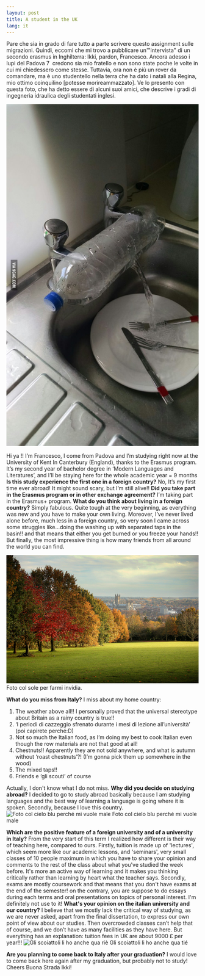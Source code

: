 ```yaml
---
layout: post
title: A student in the UK
lang: it
---
```


Pare che sia in grado di fare tutto a parte scrivere questo assignment sulle migrazioni. Quindi, eccomi che mi trovo
a pubblicare un'"intervista" di un secondo erasmus in Inghilterra: Ikki, pardon, Francesco. Ancora adesso i lupi del
Padova 7&nbsp;&nbsp;credono sia mio fratello e non sono state poche le volte in cui mi chiedessero come stesse.
Tuttavia, ora non &egrave; pi&ugrave; un rover da comandare, ma &egrave; uno studentello nella terra che ha dato i
natali alla Regina, mio ottimo coinquilino [potesse morireammazzato]. Ve lo presento con questa foto, che ha detto
essere di alcuni suoi amici, che descrive i gradi di ingegneria idraulica degli studentati inglesi.

<img src="../src/images/wp/2014/11/separated-taps.jpg" alt="separated taps!" />

Hi ya&nbsp;!! I&rsquo;m Francesco, I come from Padova and I&rsquo;m studying right now at the University of Kent In
Canterbury (England), thanks to the Erasmus program. It&rsquo;s my second year of bachelor degree in &lsquo;Modern
Languages and Literatures&rsquo;, and I&rsquo;ll be staying here for the whole academic year = 9 months
<strong>Is this study experience&nbsp;the first one in a foreign country?</strong>
No, It&rsquo;s my first time ever abroad! It might sound scary, but I&rsquo;m still alive!!
<strong>Did you take part in the Erasmus program or in other exchange agreement?</strong>
I&rsquo;m taking part in the Erasmus+ program.
<strong>What do you think about living in a foreign country?</strong>
Simply fabulous. Quite tough at the very beginning, as everything was new and you have to make your own living.
Moreover, I&rsquo;ve never lived alone before, much less in a foreign country, so very soon I came across some
struggles like...doing the washing up with separated taps in the basin!! and that means that either you get burned
or you freeze your hands!! But finally, the most impressive thing is how many friends from all around the world you
can find.

<img src="../src/images/wp/2014/11/cathedral.jpg" alt="Foto col sole per farmi invidia." />
Foto col sole per farmi invidia.

<strong>What do you miss from Italy?</strong>
I miss about my home country:

<ol>
    <li>The weather above all!! I personally proved that the universal stereotype about Britain as a rainy country is
        true!!</li>
    <li>&lsquo;I periodi di cazzeggio sfrenato durante i mesi di lezione all&rsquo;universit&agrave;&rsquo; (poi
        capirete perch&eacute;:D)</li>
    <li>Not so much the Italian food, as I&rsquo;m doing my best to cook Italian even though the row materials are not
        that good at all!</li>
    <li>Chestnuts!! Apparently they are not sold anywhere, and what is autumn without &lsquo;roast chestnuts&rsquo;?!
        (I&rsquo;m gonna pick them up somewhere in the wood)</li>
    <li>The mixed taps!!</li>
    <li>Friends e &lsquo;gli scouti&rsquo; of course</li>
</ol>
Actually, I don't know what I do not miss.
<strong>Why did you decide on studying abroad?</strong>
I decided to go to study abroad basically because I am studying languages and the best way of learning a language is
    going where it is spoken. Secondly, because I love this country.
<img src="../src/images/wp/2014/11/DSC_0070.jpg" alt="Foto col cielo blu perch&eacute; mi vuole male" />
Foto col cielo blu perch&eacute; mi vuole male

<strong>Which are the positive&nbsp;feature of a foreign university and of a university in Italy?</strong>
From the very start of this term I realized how different is their way of teaching here, compared to ours. Firstly,
tuition is made up of 'lectures', which seem more like our academic lessons, and 'seminars', very small classes of
10 people maximum in which you have to share your opinion and comments to the rest of the class about what you've
studied the week before. It's more an active way of learning and it makes you thinking critically rather than
learning by heart what the teacher says. Secondly, exams are mostly coursework and that means that you don't have
exams at the end of the semester! on the contrary, you are suppose to do essays during each terms and oral
presentations on topics of personal interest. I'm definitely not use to it!
<strong>What's your opinion on the italian university and our country?</strong>
I believe that we mostly lack the critical way of studying, as we are never asked, apart from the final dissertation,
to express our own point of view about our studies. Then overcrowded classes can&rsquo;t help that of course, and we
don&rsquo;t have as many facilities as they have here. But everything has an explanation: tuition fees in UK are
about 9000 &pound; per year!!!
<img src="../src/images/wp/2014/11/DSC_0096.jpg" alt="Gli scoiattoli li ho anche qua ri&egrave;" />
Gli scoiattoli li ho anche qua ti&eacute;

<strong>Are you planning to come back to Italy after your graduation?</strong>
I would love to come back here again after my graduation, but probably not to study!
Cheers
Buona Strada Ikki!
